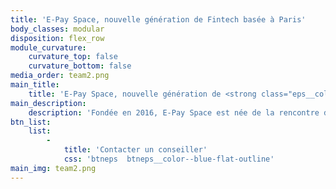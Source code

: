 ```yaml
---
title: 'E-Pay Space, nouvelle génération de Fintech basée à Paris'
body_classes: modular
disposition: flex_row
module_curvature:
    curvature_top: false
    curvature_bottom: false
media_order: team2.png
main_title:
    title: 'E-Pay Space, nouvelle génération de <strong class="eps__color--blue-flat">Fintech</strong> basée à Paris'
main_description:
    description: 'Fondée en 2016, E-Pay Space est née de la rencontre de deux pionniers de l’univers Fintech qui, après plusieurs années à développer des solutions de paiement en France et à l’étranger, ont décidé d’allier leurs expériences pour réaliser leur rêve : devenir la seule structure de pointe capable d’agréger des solutions de paiement sur-mesure et de gestion financière connectée à un réseau adaptatif et propriétaire. E-Pay Space devient alors LA Fintech française qui révolutionne votre conception du paiement. Nous occupons aujourd’hui une place unique dans l''industrie des solutions de paiement virtualisées. Basée à Paris, nous sommes sur la plaque tournante d’un nouveau marché en pleine expansion.'
btn_list:
    list:
        -
            title: 'Contacter un conseiller'
            css: 'btneps  btneps__color--blue-flat-outline'
main_img: team2.png
---
```


